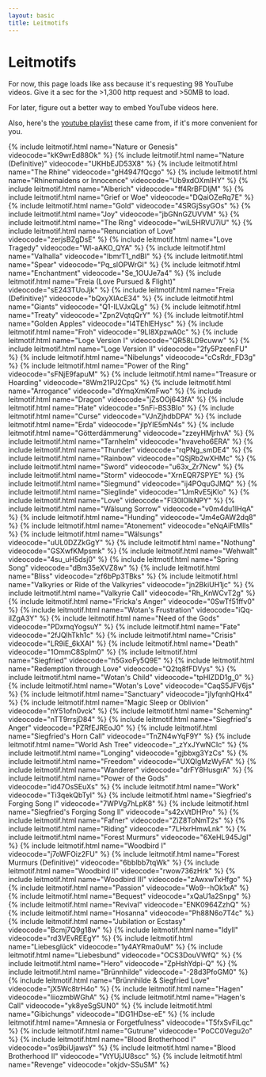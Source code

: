 ```yaml
---
layout: basic
title: Leitmotifs
---
```


# Leitmotifs

For now, this page loads like ass because it's requesting 98 YouTube videos. Give it a sec for the >1,300 http request and >50MB to load.

For later, figure out a better way to embed YouTube videos here.

Also, here's the [youtube playlist](https://www.youtube.com/watch?v=kK9wrEd88Ok&list=PL66781E476D3C88A1) these came from, if it's more convenient for you.

{% include leitmotif.html name="Nature or Genesis" videocode="kK9wrEd88Ok" %}
{% include leitmotif.html name="Nature (Definitive)" videocode="UKHbEJD53X8" %}
{% include leitmotif.html name="The Rhine" videocode="gH4947fQcgo" %}
{% include leitmotif.html name="Rhinemaidens or Innocence" videocode="Ub9xdOXmIHY" %}
{% include leitmotif.html name="Alberich" videocode="ff4RrBFDljM" %}
{% include leitmotif.html name="Grief or Woe" videocode="DQaiOZeRq7E" %}
{% include leitmotif.html name="Gold" videocode="4SRGjSsyGOs" %}
{% include leitmotif.html name="Joy" videocode="jbGNnGZUVVM" %}
{% include leitmotif.html name="The Ring" videocode="wiL5HRVU7iU" %}
{% include leitmotif.html name="Renunciation of Love" videocode="zerjsBZgDsE" %}
{% include leitmotif.html name="Love Tragedy" videocode="Wl-aAKO_QYA" %}
{% include leitmotif.html name="Valhalla" videocode="IbmrT1_ndBI" %}
{% include leitmotif.html name="Spear" videocode="Pq_slOPWrGI" %}
{% include leitmotif.html name="Enchantment" videocode="Se_1OUJe7a4" %}
{% include leitmotif.html name="Freia (Love Pursued & Flight)" videocode="sE243TUoJjk" %}
{% include leitmotif.html name="Freia (Definitive)" videocode="bQxyXlAcE34" %}
{% include leitmotif.html name="Giants" videocode="Q1-ILVJxQLg" %}
{% include leitmotif.html name="Treaty" videocode="Zpn2VqtqQrY" %}
{% include leitmotif.html name="Golden Apples" videocode="l4TEhlEHysc" %}
{% include leitmotif.html name="Froh" videocode="9LI8XpzwA0c" %}
{% include leitmotif.html name="Loge Version I" videocode="QR58LD9cuww" %}
{% include leitmotif.html name="Loge Version II" videocode="2fy5PzeenFU" %}
{% include leitmotif.html name="Nibelungs" videocode="cCsRdr_FD3g" %}
{% include leitmotif.html name="Power of the Ring" videocode="sFNjE9fapuM" %}
{% include leitmotif.html name="Treasure or Hoarding" videocode="8Wm21PJ2Cps" %}
{% include leitmotif.html name="Arrogance" videocode="dYmqXmKmFwo" %}
{% include leitmotif.html name="Dragon" videocode="jZsOOj643fA" %}
{% include leitmotif.html name="Hate" videocode="5nFi-BS3BIo" %}
{% include leitmotif.html name="Curse" videocode="VJnZjhdbDPA" %}
{% include leitmotif.html name="Erda" videocode="jlpYIE5mN4s" %}
{% include leitmotif.html name="Götterdämmerung" videocode="zzeyHMjrhvA" %}
{% include leitmotif.html name="Tarnhelm" videocode="hvaveho6ERA" %}
{% include leitmotif.html name="Thunder" videocode="rqPNg_smDE4" %}
{% include leitmotif.html name="Rainbow" videocode="QSjRb2wXHMc" %}
{% include leitmotif.html name="Sword" videocode="u63x_Zr7Ncw" %}
{% include leitmotif.html name="Storm" videocode="XrnEQR7SPYE" %}
{% include leitmotif.html name="Siegmund" videocode="ij4POquGJMQ" %}
{% include leitmotif.html name="Sieglinde" videocode="1JmRvE5jKlo" %}
{% include leitmotif.html name="Love" videocode="Fl30lOlkNPY" %}
{% include leitmotif.html name="Wälsung Sorrow" videocode="v0m4du1IHqA" %}
{% include leitmotif.html name="Hunding" videocode="Jm4eGAW2dq8" %}
{% include leitmotif.html name="Atonement" videocode="eNqAiFtMlIs" %}
{% include leitmotif.html name="Wälsungs" videocode="uUL0DZZkGgY" %}
{% include leitmotif.html name="Nothung" videocode="GSXwfKMpsmk" %}
{% include leitmotif.html name="Wehwalt" videocode="4su_uH5dsj0" %}
{% include leitmotif.html name="Spring Song" videocode="dBm35eXVZ8w" %}
{% include leitmotif.html name="Bliss" videocode="zf6bPp3TBks" %}
{% include leitmotif.html name="Valkyries or Ride of the Valkyries" videocode="jn2BkiUH1jc" %}
{% include leitmotif.html name="Valkyrie Call" videocode="Rh_KnWCvT2g" %}
{% include leitmotif.html name="Fricka's Anger" videocode="0SwTf51ffv0" %}
{% include leitmotif.html name="Wotan's Frustration" videocode="iQq-iIZgA3Y" %}
{% include leitmotif.html name="Need of the Gods" videocode="PDxmqYogsuY" %}
{% include leitmotif.html name="Fate" videocode="2fJQlhTkh1c" %}
{% include leitmotif.html name="Crisis" videocode="LR9iE_6kXAI" %}
{% include leitmotif.html name="Death" videocode="1OmmC8SpIm0" %}
{% include leitmotif.html name="Siegfried" videocode="h5GxoFy5Q9E" %}
{% include leitmotif.html name="Redemption through Love" videocode="Q2tq8fFDVys" %}
{% include leitmotif.html name="Wotan's Child" videocode="tpHIZDD1g_0" %}
{% include leitmotif.html name="Wotan's Love" videocode="CaqS5JFV6js" %}
{% include leitmotif.html name="Sanctuary" videocode="jlyfqnhQHx4" %}
{% include leitmotif.html name="Magic Sleep or Oblivion" videocode="nY51ofn0vck" %}
{% include leitmotif.html name="Scheming" videocode="nTT9rrsjD84" %}
{% include leitmotif.html name="Siegfried's Anger" videocode="PZRfEJREoJ0" %}
{% include leitmotif.html name="Siegfried's Horn Call" videocode="TnZN4wYqF9Y" %}
{% include leitmotif.html name="World Ash Tree" videocode="_zYxJYwNCIc" %}
{% include leitmotif.html name="Longing" videocode="gjbbxg3YzCs" %}
{% include leitmotif.html name="Freedom" videocode="UXQIgMzWyFA" %}
{% include leitmotif.html name="Wanderer" videocode="drFY8HusgrA" %}
{% include leitmotif.html name="Power of the Gods" videocode="id47OsSEuXs" %}
{% include leitmotif.html name="Work" videocode="Ti3qekQbTyI" %}
{% include leitmotif.html name="Siegfried's Forging Song I" videocode="7WPVg7hLpK8" %}
{% include leitmotif.html name="Siegfried's Forging Song II" videocode="s42xVtDHPro" %}
{% include leitmotif.html name="Fafner" videocode="ZiZ8ToNmT2s" %}
{% include leitmotif.html name="Riding" videocode="7LHxrHmwLnk" %}
{% include leitmotif.html name="Forest Murmurs" videocode="6XeHL945JgI" %}
{% include leitmotif.html name="Woodbird I" videocode="j7oWFOiz2FU" %}
{% include leitmotif.html name="Forest Murmurs (Definitive)" videocode="6bblbb7tqWk" %}
{% include leitmotif.html name="Woodbird II" videocode="rwow736zHrk" %}
{% include leitmotif.html name="Woodbird III" videocode="zAwxwTxHfgo" %}
{% include leitmotif.html name="Passion" videocode="Wo9--hOk1xA" %}
{% include leitmotif.html name="Bequest" videocode="xQaU1a2Snpg" %}
{% include leitmotif.html name="Revival" videocode="ENK0964ZzhQ" %}
{% include leitmotif.html name="Hosanna" videocode="Ph88N6o7T4c" %}
{% include leitmotif.html name="Jubilation or Ecstasy" videocode="Bcmj7Q9g18w" %}
{% include leitmotif.html name="Idyll" videocode="rd3VEvREEgY" %}
{% include leitmotif.html name="Liebesglück" videocode="1y4AYRma0uM" %}
{% include leitmotif.html name="Liebesbund" videocode="OCS3DouVWfQ" %}
{% include leitmotif.html name="Hero" videocode="ZpHshYdpi-Q" %}
{% include leitmotif.html name="Brünnhilde" videocode="-28d3PfoGM0" %}
{% include leitmotif.html name="Brünnhilde & Siegfried Love" videocode="jX5Wc8trH4o" %}
{% include leitmotif.html name="Hagen" videocode="liiozmbWGhA" %}
{% include leitmotif.html name="Hagen's Call" videocode="yk8yeSgSUN0" %}
{% include leitmotif.html name="Gibichungs" videocode="lDG1HDse-eE" %}
{% include leitmotif.html name="Amnesia or Forgetfulness" videocode="T5fxSvFiLqc" %}
{% include leitmotif.html name="Gutrune" videocode="PoCC0Vegu2o" %}
{% include leitmotif.html name="Blood Brotherhood I" videocode="os9biUjawsY" %}
{% include leitmotif.html name="Blood Brotherhood II" videocode="VtYUjJU8scc" %}
{% include leitmotif.html name="Revenge" videocode="okjdv-SSuSM" %}